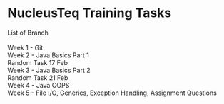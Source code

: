 # NucleusTeq Training Tasks
List of Branch <br>
<br>
Week 1 - Git <br>
Week 2 - Java Basics Part 1 <br>
Random Task 17 Feb <br>
Week 3 - Java Basics Part 2 <br>
Random Task 21 Feb <br>
Week 4 - Java OOPS <br>
Week 5 - File I/O, Generics, Exception Handling, Assignment Questions <br>

